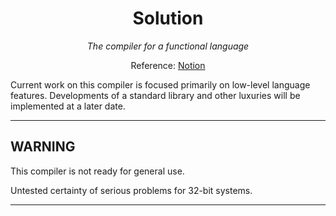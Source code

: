 <div align="center">
<h1>Solution</h1>

*The compiler for a functional language*

Reference: [Notion](https://sundown.notion.site/Solution-d6e20e08892e46809175c1854c71ffe2)

</div>

Current work on this compiler is focused primarily on low-level language features. Developments of a standard library and other luxuries will be implemented at a later date.

---

## WARNING

This compiler is not ready for general use.

Untested certainty of serious problems for 32-bit systems.

---
